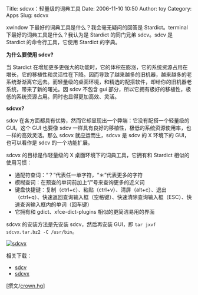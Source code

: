 Title: sdcvx：轻量级的词典工具
Date: 2006-11-10 10:50
Author: toy
Category: Apps
Slug: sdcvx

xwindow 下最好的词典工具是什么？我会毫无疑问的回答是 Stardict。terminal
下最好的词典工具是什么？我认为是 Stardict 的同门兄弟 sdcv。sdcv 是
Stardict 的命令行工具，它使用 Stardict 的字典。

**为什么要使用 sdcv?**

当 Stardict
在增加更多更强大的功能时，它的体积在膨涨，它的系统资源占用在增长，它的移植性和灵活性在下降。因而导致了越来越多的旧机器，越来越多的老系统渐渐离它远去。而轻量级的桌面环境，和精选的配搭软件，却给你的旧机器老系统，带来了新的曙光。因
sdcv 不包含 gui
部分，所以它拥有极好的移植性，极低的系统资源占用。同时也显得更加高效、灵活。

**sdcvx?**

sdcv 在各方面都具有优势，然而它却显现出一个弊端：它没有配搭一个轻量级的
GUI。这个 GUI 也要像 sdcv
一样具有良好的移植性，极低的系统资源使用率，也一样的高效灵活。那么 sdcvx
就应运而生，sdcvx 是 sdcv 的 X 环境下的 GUI，也可以看作是 sdcv
的一个功能扩展。

sdcvx 的目标是作轻量级的 X 桌面环境下的词典工具，它拥有和 Stardict
相似的使用习惯：

-   通配符查词：“？”代表任一单字符，“＊”代表更多的字符
-   模糊查词：在预查的单词前加上“/”号来查询更多的近义词
-   键盘快捷键：复制（ctrl+c）、粘贴（ctrl+v）、清屏（alt+c）、退出（ctrl+q）、快速返回查询输入框（空格键）、快速清除查询输入框（ESC）、快速查询输入框内的单词（回车键）
-   它拥有和 gdict、xfce-dict-plugins 相似的更简洁易用的界面

sdcvx 的安装方法是先安装 sdcv，然后再安装 GUI，即
`tar jxvf sdcvx.tar.bz2 -C /usr/bin`。

[![sdcvx](http://i.linuxtoy.org/i/2006/11/sdcvx_s.jpg)](http://i.linuxtoy.org/i/2006/11/sdcvx.jpg)

相关下载：

-   [sdcv](http://prdownloads.sourceforge.net/sdcv/sdcv-0.4.2.tar.bz2?download)
-   [sdcvx](http://linuxtoy.org/dls/sdcvx.tar.bz2)

[撰文/[crown.hg](http://www.kw-gift.com/blog/)]
